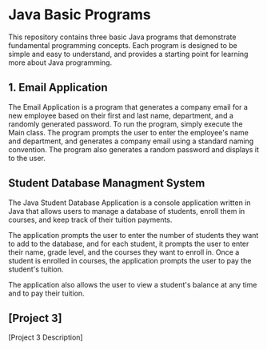 # Java Basic Programs

This repository contains three basic Java programs that demonstrate fundamental programming concepts. Each program is designed to be simple and easy to understand, and provides a starting point for learning more about Java programming.

## 1. Email Application

The Email Application is a program that generates a company email for a new employee based on their first and last name, department, and a randomly generated password. To run the program, simply execute the Main class. The program prompts the user to enter the employee's name and department, and generates a company email using a standard naming convention. The program also generates a random password and displays it to the user.

## Student Database Managment System

The Java Student Database Application is a console application written in Java that allows users to manage a database of students, enroll them in courses, and keep track of their tuition payments.

The application prompts the user to enter the number of students they want to add to the database, and for each student, it prompts the user to enter their name, grade level, and the courses they want to enroll in. Once a student is enrolled in courses, the application prompts the user to pay the student's tuition.

The application also allows the user to view a student's balance at any time and to pay their tuition.

## [Project 3]

[Project 3 Description]


